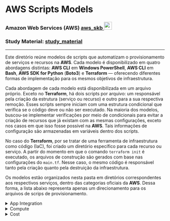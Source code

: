 # AWS Scripts Models

### Amazon Web Services (AWS) <a href="../">aws_skb   <img src="https://cdn.jsdelivr.net/gh/devicons/devicon@latest/icons/amazonwebservices/amazonwebservices-original-wordmark.svg" alt="aws" width="auto" height="25"></a>
### Study Material: <a href="../study_material/">study_material</a>

---

Este diretório reúne modelos de scripts que automatizam o provisionamento de serviços e recursos na **AWS**. Cada modelo é disponibilizado em quatro abordagens distintas: **AWS CLI** em **Windows PowerShell**, **AWS CLI** em **Bash**, **AWS SDK for Python** (**Boto3**) e **Terraform** — oferecendo diferentes formas de implementação para os mesmos objetivos de infraestrutura. 

Cada abordagem de cada modelo está disponibilizada em um arquivo próprio. Exceto no **Terraform**, há dois scripts por arquivo: um responsável pela criação da estrutura (serviço ou recurso) e outro para a sua respectiva remoção. Esses scripts sempre iniciam com uma estrutura condicional que verifica se o código deve ou não ser executado. Na maioria dos modelos, buscou-se implementar verificações por meio de condicionais para evitar a criação de recursos que já existam com as mesmas configurações, exceto nos casos em que isso fosse possível na **AWS**. Tais informações de configuração são armazenadas em variáveis dentro dos scripts.

No caso do **Terraform**, por se tratar de uma ferramenta de infraestrutura como código (IaC), foi criado um diretório específico para cada recurso ou serviço. A partir do momento em que o comando `terraform init` é executado, os arquivos de construção são gerados com base nas configurações do `main.tf`. Nesse caso, o mesmo código é responsável tanto pela criação quanto pela destruição da infraestrutura.

Os modelos estão organizados nesta pasta em diretórios correspondentes aos respectivos serviços, dentro das categorias oficiais da **AWS**. Dessa forma, a lista abaixo representa apenas um direcionamento para os arquivos de scrips de provisionamento.

<details><summary>App Integration</summary>
  <ul>
    <li><details><summary>Amazon SNS</summary>
        <ul>
            <li><strong>SNS Topic</strong>: <a href="./appIntegration/sns/snsTopic.ps1">💠 AWS CLI - PowerShell</a> // <a href="./appIntegration/sns/snsTopic.sh">🐚 AWS CLI - Bash</a> // <a href="./appIntegration/sns/snsTopic.py">🐍 AWS SDK for Python (Boto3)</a> // <a href="./appIntegration/sns/snsTopic/main.tf">⚙️ Terraform</a></li>
            <li><strong>SNS Subscribe</strong>: <a href="./appIntegration/sns/snsSubscribe.ps1">💠 AWS CLI - PowerShell</a> // <a href="./appIntegration/sns/snsSubscribe.sh">🐚 AWS CLI - Bash</a> // <a href="./appIntegration/sns/snsSubscribe.py">🐍 AWS SDK for Python (Boto3)</a> // <a href="./appIntegration/sns/snsTopic/main.tf">⚙️ Terraform</a>
        </ul>
    </details></li>
  </ul>
</details>

<details><summary>Compute</summary>
  <ul>
    <li><details><summary>Amazon EC2</summary>
        <ul>
            <li><details><summary>EC2 Instance</summary>
                <ul>
                    <li><strong>EC2 Instance</strong>: <a href="./compute/ec2/instance/ec2Instance.ps1">💠 AWS CLI - PowerShell</a> // <a href="./compute/ec2/instance/ec2Instance.sh">🐚 AWS CLI - Bash</a> // <a href="./compute/ec2/instance/ec2Instance.py">🐍 AWS SDK for Python (Boto3)</a> // <a href="./compute/ec2/instance/ec2Instance/main.tf">⚙️ Terraform</a></li>
                    <li><strong>EC2 Two Instances</strong>: <a href="./compute/ec2/instance/ec2TwoInst.ps1">💠 AWS CLI - PowerShell</a> // <a href="./compute/ec2/instance/ec2Instance.sh">🐚 AWS CLI - Bash</a> // <a href="./compute/ec2/instance/ec2Instance.py">🐍 AWS SDK for Python (Boto3)</a> // <a href="./compute/ec2/instance/ec2Instance/main.tf">⚙️ Terraform</a></li>
                </ul>
            </details>
            <li><details><summary>EC2 Key Pair</summary>
                <ul>
                    <li><strong>EC2 Key Pair</strong>: <a href="./compute/ec2/keyPair/ec2KeyPair.ps1">💠 AWS CLI - PowerShell</a> // <a href="./compute/ec2/keyPair/ec2KeyPair.sh">🐚 AWS CLI - Bash</a> // <a href="./compute/ec2/keyPair/ec2KeyPair.py">🐍 AWS SDK for Python (Boto3)</a> // <a href="./compute/ec2/keyPair/ec2KeyPair/">⚙️ Terraform</a></li>
                </ul>
            </details></li>
            <li><details><summary>EC2 Lauch Template</summary>
                <ul>
                    <li><strong>EC2 Lauch Template</strong>: <a href="./compute/ec2/launchTemp/launchTemp.ps1">💠 AWS CLI - PowerShell</a> // <a href="./compute/ec2/launchTemp/launchTemp.sh">🐚 AWS CLI - Bash</a> // <a href="./compute/ec2/launchTemp/launchTemp.py">🐍 AWS SDK for Python (Boto3)</a> // <a href="./compute/ec2/launchTemp/launchTemp/main.tf">⚙️ Terraform</a></li>
                </ul>
            </details></li>
            <li><details><summary>EC2 User Data</summary>
                <ul>
                    <li><strong>Linux Tools & Git</strong>: <a href="./compute/ec2/userData/0linuxTools_git/udFileDeb.sh">🐚 AWS CLI - Bash</a></li>
                    <li><strong>AWS & Docker</strong>: <a href="./compute/ec2/userData/aws_dock/udFileDeb.sh">🐚 AWS CLI - Bash</a></li>
                    <li><strong>ECS Agent</strong>: <a href="./compute/ec2/userData/ecs_agent/udFileRpm.sh">🐚 AWS CLI - Bash</a></li>
                    <li><strong>Httpd</strong>: <a href="./compute/ec2/userData/httpd/udFileDeb.sh">🐚 AWS CLI - Bash</a></li>
                    <li><strong>Httpd & Stress</strong>: <a href="./compute/ec2/userData/httpd_stress/udFileDeb.sh">🐚 AWS CLI - Bash</a></li>
                    <li><strong>NFS Server</strong>: <a href="./compute/ec2/userData/nfsServer/udFileDeb.sh">🐚 AWS CLI - Bash</a></li>
                    <li><strong>NVM e Node.js</strong>: <a href="./compute/ec2/userData/nvm_nodejs/udFileDeb.sh">🐚 AWS CLI - Bash</a></li>
                    <li><strong>Zshell e AWS</strong>: <a href="./compute/ec2/userData/zsh_aws/udFileDeb.sh">🐚 AWS CLI - Bash</a></li>
                    <li><strong>Zshell, AWS e Docker</strong>: <a href="./compute/ec2/userData/zsh_aws_dock/udFileDeb.sh">🐚 AWS CLI - Bash</a></li>
                    <li><strong>Zshell, AWS, Dokcer e Kubernetes</strong>: <a href="./compute/ec2/userData/zsh_aws_dock_kube/udFileDeb.sh">🐚 AWS CLI - Bash</a></li>
                </ul>
            </details></li>
        </ul>
    </details></li>
    <li><details><summary>AWS Auto Scaling</summary>
        <ul>
            <li><details><summary>Auto Scaling Group</summary>
                <ul>
                    <li><strong>Auto Scaling Group</strong>: <a href="./compute/ec2/instance/ec2Instance.ps1">💠 AWS CLI - PowerShell</a> // <a href="./compute/ec2/instance/ec2Instance.sh">🐚 AWS CLI - Bash</a> // <a href="./compute/ec2/instance/ec2Instance.py">🐍 AWS SDK for Python (Boto3)</a> // <a href="./compute/ec2/instance/ec2Instance/main.tf">⚙️ Terraform</a></li>
                </ul>
            </details>
            <li><details><summary>Launch Configuration</summary>
                <ul>
                    <li><strong>Launch Configuration</strong>: <a href="./compute/as/launchConfig/asLaunchConfig.ps1">💠 AWS CLI - PowerShell</a> // <a href="./compute/as/asg/asg.sh">🐚 AWS CLI - Bash</a> // <a href="./compute/as/asg/asg.py">🐍 AWS SDK for Python (Boto3)</a> // <a href="./compute/as/asg/asg/main.tf">⚙️ Terraform</a></li>
                </ul>
            </details>
            <li><details><summary>Policies</summary>
                <ul>
                    <li><strong>Simple Scaling Policy</strong>: <a href="./compute/as/policy/asScalingPolicy.ps1">💠 AWS CLI - PowerShell</a> // <a href="./compute/as/policy/asScalingPolicy.sh">🐚 AWS CLI - Bash</a> // <a href="./compute/as/policy/asScalingPolicy.py">🐍 AWS SDK for Python (Boto3)</a> // <a href="./compute/as/policy/asScalingPolicy/main.tf">⚙️ Terraform</a></li>
                    <li><strong>Simple Scaling Policy Double</strong>: <a href="./compute/as/policy/asScalingPolicyDouble.ps1">💠 AWS CLI - PowerShell</a> // <a href="./compute/as/policy/asScalingPolicyDouble.sh">🐚 AWS CLI - Bash</a> // <a href="./compute/as/policy/asScalingPolicyDouble.py">🐍 AWS SDK for Python (Boto3)</a> // <a href="./compute/as/policy/asScalingPolicy/main.tf">⚙️ Terraform</a></li>
                    <li><strong>Step Scaling Policy</strong>: <a href="./compute/as/policy/assScalingPolicy.ps1">💠 AWS CLI - PowerShell</a> // <a href="./compute/as/policy/assScalingPolicy.sh">🐚 AWS CLI - Bash</a> // <a href="./compute/as/policy/assScalingPolicy.py">🐍 AWS SDK for Python (Boto3)</a> // <a href="./compute/as/policy/asScalingPolicy/main.tf">⚙️ Terraform</a></li>
                    <li><strong>Target Tracking Scaling Policy</strong>: <a href="./compute/as/policy/asttScalingPolicy.ps1">💠 AWS CLI - PowerShell</a> // <a href="./compute/as/policy/asttScalingPolicy.sh">🐚 AWS CLI - Bash</a> // <a href="./compute/as/policy/asttScalingPolicy.py">🐍 AWS SDK for Python (Boto3)</a> // <a href="./compute/as/policy/asScalingPolicy/main.tf">⚙️ Terraform</a></li>
                </ul>
            </details>
        </ul>
    </details></li>
  </ul>
</details>



<details><summary>Cost</summary>
  <ul>
    <li><details><summary>AWS Budget</summary>
        <ul>
            <li><strong>Budget</strong>: <a href="./cost/budget/budget.ps1">💠 AWS CLI - PowerShell</a> // <a href="./cost/budget/budget.sh">🐚 AWS CLI - Bash</a> // <a href="./cost/budget/budget.py">🐍 AWS SDK for Python (Boto3)</a> // <a href="./cost/budget/budget/main.tf">⚙️ Terraform</a></li>
        </ul>
    </details></li>
  </ul>
</details>